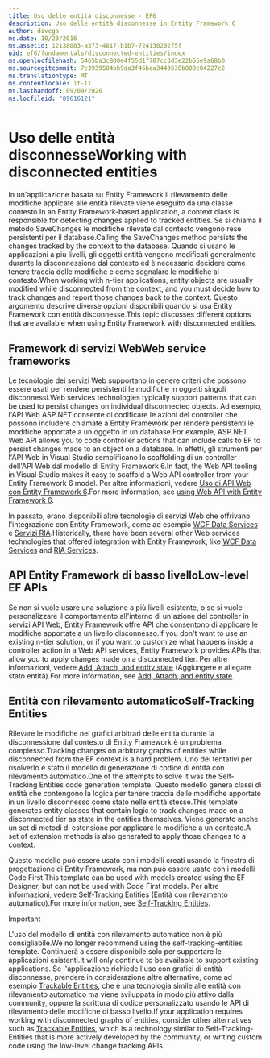 ```yaml
---
title: Uso delle entità disconnesse - EF6
description: Uso delle entità disconnesse in Entity Framework 6
author: divega
ms.date: 10/23/2016
ms.assetid: 12138003-a373-4817-b1b7-724130202f5f
uid: ef6/fundamentals/disconnected-entities/index
ms.openlocfilehash: 5465ba3c800e4f55d1f787cc3d3e22b55e9a68b0
ms.sourcegitcommit: 7c3939504bb9da3f46bea3443638b808c04227c2
ms.translationtype: MT
ms.contentlocale: it-IT
ms.lasthandoff: 09/09/2020
ms.locfileid: "89616121"
---
```

# <a name="working-with-disconnected-entities"></a><span data-ttu-id="530f4-103">Uso delle entità disconnesse</span><span class="sxs-lookup"><span data-stu-id="530f4-103">Working with disconnected entities</span></span>

<span data-ttu-id="530f4-104">In un'applicazione basata su Entity Framework il rilevamento delle modifiche applicate alle entità rilevate viene eseguito da una classe contesto.</span><span class="sxs-lookup"><span data-stu-id="530f4-104">In an Entity Framework-based application, a context class is responsible for detecting changes applied to tracked entities.</span></span> <span data-ttu-id="530f4-105">Se si chiama il metodo SaveChanges le modifiche rilevate dal contesto vengono rese persistenti per il database.</span><span class="sxs-lookup"><span data-stu-id="530f4-105">Calling the SaveChanges method persists the changes tracked by the context to the database.</span></span> <span data-ttu-id="530f4-106">Quando si usano le applicazioni a più livelli, gli oggetti entità vengono modificati generalmente durante la disconnessione dal contesto ed è necessario decidere come tenere traccia delle modifiche e come segnalare le modifiche al contesto.</span><span class="sxs-lookup"><span data-stu-id="530f4-106">When working with n-tier applications, entity objects are usually modified while disconnected from the context, and you must decide how to track changes and report those changes back to the context.</span></span> <span data-ttu-id="530f4-107">Questo argomento descrive diverse opzioni disponibili quando si usa Entity Framework con entità disconnesse.</span><span class="sxs-lookup"><span data-stu-id="530f4-107">This topic discusses different options that are available when using Entity Framework with disconnected entities.</span></span>

## <a name="web-service-frameworks"></a><span data-ttu-id="530f4-108">Framework di servizi Web</span><span class="sxs-lookup"><span data-stu-id="530f4-108">Web service frameworks</span></span>

<span data-ttu-id="530f4-109">Le tecnologie dei servizi Web supportano in genere criteri che possono essere usati per rendere persistenti le modifiche in oggetti singoli disconnessi.</span><span class="sxs-lookup"><span data-stu-id="530f4-109">Web services technologies typically support patterns that can be used to persist changes on individual disconnected objects.</span></span> <span data-ttu-id="530f4-110">Ad esempio, l'API Web ASP.NET consente di codificare le azioni del controller che possono includere chiamate a Entity Framework per rendere persistenti le modifiche apportate a un oggetto in un database.</span><span class="sxs-lookup"><span data-stu-id="530f4-110">For example, ASP.NET Web API allows you to code controller actions that can include calls to EF to persist changes made to an object on a database.</span></span> <span data-ttu-id="530f4-111">In effetti, gli strumenti per l'API Web in Visual Studio semplificano lo scaffolding di un controller dell'API Web dal modello di Entity Framework 6.</span><span class="sxs-lookup"><span data-stu-id="530f4-111">In fact, the Web API tooling in Visual Studio makes it easy to scaffold a Web API controller from your Entity Framework 6 model.</span></span> <span data-ttu-id="530f4-112">Per altre informazioni, vedere [Uso di API Web con Entity Framework 6](/aspnet/web-api/overview/data/using-web-api-with-entity-framework/).</span><span class="sxs-lookup"><span data-stu-id="530f4-112">For more information, see [using Web API with Entity Framework 6](/aspnet/web-api/overview/data/using-web-api-with-entity-framework/).</span></span>

<span data-ttu-id="530f4-113">In passato, erano disponibili altre tecnologie di servizi Web che offrivano l'integrazione con Entity Framework, come ad esempio [WCF Data Services](/dotnet/framework/data/wcf/create-a-data-service-using-an-adonet-ef-data-wcf) e [Servizi RIA](/previous-versions/dotnet/wcf-ria/ee707344(v=vs.91)).</span><span class="sxs-lookup"><span data-stu-id="530f4-113">Historically, there have been several other Web services technologies that offered integration with Entity Framework, like [WCF Data Services](/dotnet/framework/data/wcf/create-a-data-service-using-an-adonet-ef-data-wcf) and [RIA Services](/previous-versions/dotnet/wcf-ria/ee707344(v=vs.91)).</span></span>

## <a name="low-level-ef-apis"></a><span data-ttu-id="530f4-114">API Entity Framework di basso livello</span><span class="sxs-lookup"><span data-stu-id="530f4-114">Low-level EF APIs</span></span>

<span data-ttu-id="530f4-115">Se non si vuole usare una soluzione a più livelli esistente, o se si vuole personalizzare il comportamento all'interno di un'azione del controller in servizi API Web, Entity Framework offre API che consentono di applicare le modifiche apportate a un livello disconnesso.</span><span class="sxs-lookup"><span data-stu-id="530f4-115">If you don't want to use an existing n-tier solution, or if you want to customize what happens inside a controller action in a Web API services, Entity Framework provides APIs that allow you to apply changes made on a disconnected tier.</span></span> <span data-ttu-id="530f4-116">Per altre informazioni, vedere [Add, Attach, and entity state](xref:ef6/saving/change-tracking/entity-state) (Aggiungere e allegare stato entità).</span><span class="sxs-lookup"><span data-stu-id="530f4-116">For more information, see [Add, Attach, and entity state](xref:ef6/saving/change-tracking/entity-state).</span></span>  

## <a name="self-tracking-entities"></a><span data-ttu-id="530f4-117">Entità con rilevamento automatico</span><span class="sxs-lookup"><span data-stu-id="530f4-117">Self-Tracking Entities</span></span>  

<span data-ttu-id="530f4-118">Rilevare le modifiche nei grafici arbitrari delle entità durante la disconnessione dal contesto di Entity Framework è un problema complesso.</span><span class="sxs-lookup"><span data-stu-id="530f4-118">Tracking changes on arbitrary graphs of entities while disconnected from the EF context is a hard problem.</span></span> <span data-ttu-id="530f4-119">Uno dei tentativi per risolverlo è stato il modello di generazione di codice di entità con rilevamento automatico.</span><span class="sxs-lookup"><span data-stu-id="530f4-119">One of the attempts to solve it was the Self-Tracking Entities code generation template.</span></span> <span data-ttu-id="530f4-120">Questo modello genera classi di entità che contengono la logica per tenere traccia delle modifiche apportate in un livello disconnesso come stato nelle entità stesse.</span><span class="sxs-lookup"><span data-stu-id="530f4-120">This template generates entity classes that contain logic to track changes made on a disconnected tier as state in the entities themselves.</span></span> <span data-ttu-id="530f4-121">Viene generato anche un set di metodi di estensione per applicare le modifiche a un contesto.</span><span class="sxs-lookup"><span data-stu-id="530f4-121">A set of extension methods is also generated to apply those changes to a context.</span></span>

<span data-ttu-id="530f4-122">Questo modello può essere usato con i modelli creati usando la finestra di progettazione di Entity Framework, ma non può essere usato con i modelli Code First.</span><span class="sxs-lookup"><span data-stu-id="530f4-122">This template can be used with models created using the EF Designer, but can not be used with Code First models.</span></span> <span data-ttu-id="530f4-123">Per altre informazioni, vedere [Self-Tracking Entities](xref:ef6/fundamentals/disconnected-entities/self-tracking-entities/index) (Entità con rilevamento automatico).</span><span class="sxs-lookup"><span data-stu-id="530f4-123">For more information, see [Self-Tracking Entities](xref:ef6/fundamentals/disconnected-entities/self-tracking-entities/index).</span></span>  

> [!IMPORTANT]
> <span data-ttu-id="530f4-124">L'uso del modello di entità con rilevamento automatico non è più consigliabile.</span><span class="sxs-lookup"><span data-stu-id="530f4-124">We no longer recommend using the self-tracking-entities template.</span></span> <span data-ttu-id="530f4-125">Continuerà a essere disponibile solo per supportare le applicazioni esistenti.</span><span class="sxs-lookup"><span data-stu-id="530f4-125">It will only continue to be available to support existing applications.</span></span> <span data-ttu-id="530f4-126">Se l'applicazione richiede l'uso con grafici di entità disconnesse, prendere in considerazione altre alternative, come ad esempio [Trackable Entities](https://trackableentities.github.io/), che è una tecnologia simile alle entità con rilevamento automatico ma viene sviluppata in modo più attivo dalla community, oppure la scrittura di codice personalizzato usando le API di rilevamento delle modifiche di basso livello.</span><span class="sxs-lookup"><span data-stu-id="530f4-126">If your application requires working with disconnected graphs of entities, consider other alternatives such as [Trackable Entities](https://trackableentities.github.io/), which is a technology similar to Self-Tracking-Entities that is more actively developed by the community, or writing custom code using the low-level change tracking APIs.</span></span>
